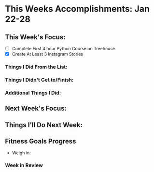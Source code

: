 # This Weeks Accomplishments: Jan 22-28

## This Week's Focus:
- [ ] Complete First 4 hour Python Course on Treehouse
- [x] Create At Least 3 Instagram Stories

### Things I Did From the List:

### Things I Didn't Get to/Finish:

### Additional Things I Did:

## Next Week's Focus:

## Things I'll Do Next Week:



## Fitness Goals Progress

- Weigh in:


### Week in Review
